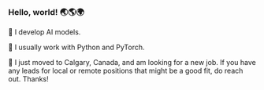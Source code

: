 ### Hello, world! 🌏🌎🌍

🤖 I develop AI models. 

🐍 I usually work with Python and PyTorch.

🍁 I just moved to Calgary, Canada, and am looking for a new job. If you have any leads for local or remote positions that might be a good fit, do reach out. Thanks!
